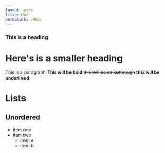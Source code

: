 ```yaml
---
layout: page
title: HW2
permalink: /HW2/
---
```

### This is a heading
# Here's is a smaller heading

This is a paragraph
**This will be bold** ~~this will be strikethrough~~ __this will be underlined__

# Lists
## Unordered
- item one
- item two
  - item a
  - item b
